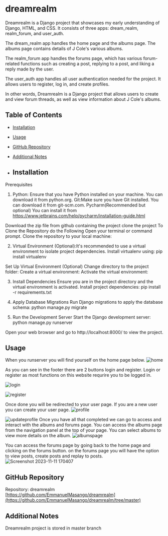 # dreamrealm

Dreamrealm is a Django project that showcases my early understanding of Django, HTML, and CSS. It consists of three apps: dream_realm, realm_forum, and user_auth.

The dream_realm app handles the home page and the albums page. The albums page contains details of J Cole's various albums.

The realm_forum app handles the forums page, which has various forum-related functions such as creating a post, replying to a post, and liking a reply made by the user.

The user_auth app handles all user authentication needed for the project. It allows users to register, log in, and create profiles.

In other words, Dreamrealm is a Django project that allows users to create and view forum threads, as well as view information about J Cole's albums.

## Table of Contents

- [Installation](#installation)
- [Usage](#usage)
- [GitHub Repository](#github-repository)
- [Additional Notes](#additional-notes)

- ## Installation

Prerequisites
1. Python: Ensure that you have Python installed on your machine. You can download it from python.org.
   Git:Make sure you have Git installed. You can download it from git-scm.com.
   Pycharm(Recommended but optional) You can install it from https://www.jetbrains.com/help/pycharm/installation-guide.html

Download the zip file from github containing the project clone the project
To Clone the Repository do the Following 
Open your terminal or command prompt.
Clone the repository to your local machine:

2. Virtual Environment (Optional):It's recommended to use a virtual environment to isolate project dependencies. Install virtualenv using: pip install virtualenv


Set Up Virtual Environment (Optional)
Change directory to the project folder:
Create a virtual environment:
Activate the virtual environment:

3. Install Dependencies 
Ensure you are in the project directory and the virtual environment is activated.
Install project dependencies:
pip install -r requirements.txt

4. Apply Database Migrations
Run Django migrations to apply the database schema:
python manage.py migrate

5. Run the Development Server
Start the Django development server:
python manage.py runserver

Open your web browser and go to http://localhost:8000/ to view the project.


## Usage
When you runserver you will find yourself on the home page below.
![home](https://github.com/EmmanuelMasango/dreamrealm/assets/115074093/f5f72e80-9691-4f2f-950d-a80f3a017409)

As you can see in the footer there are 2 buttons login and register.
Login or register as most functions on this website requrire you to be logged in.

![login](https://github.com/EmmanuelMasango/dreamrealm/assets/115074093/ec8d8652-8530-4357-a2bc-352e6ccd2c0c)

![register](https://github.com/EmmanuelMasango/dreamrealm/assets/115074093/c6923d6c-ccd0-4533-b245-6d5c7e6da160)

Once done you will be redirected to your user page. If you are a new user you can create your user page.
![profile](https://github.com/EmmanuelMasango/dreamrealm/assets/115074093/ca2f3b82-2d2d-4d4c-b852-ab8ead732407)

![updateprofile](https://github.com/EmmanuelMasango/dreamrealm/assets/115074093/2e6dabf1-6578-41c3-9698-c3e7e20fd3db)
Once you have all that completed we can go to access and interact with the albums and forums page. You can access the albums page from the navigation panel at the top of your page. You can select albums to view more details on the album.
![albumspage](https://github.com/EmmanuelMasango/dreamrealm/assets/115074093/b66d8e4f-b465-4715-8f9c-3282a49885ca)

You can access the forums page by going back to the home page and clicking on the forums button. on the forums page you will have the option to view posts, create posts and replay to posts. 
![Screenshot 2023-11-11 170407](https://github.com/EmmanuelMasango/dreamrealm/assets/115074093/ec0f91b8-36bd-4b68-ad61-262d41c80332)

## GitHub Repository

Repository: dreamrealm
[https://github.com/EmmanuelMasango/dreamrealm](https://github.com/EmmanuelMasango/dreamrealm/tree/master)

## Additional Notes 
Dreamrealm project is stored in master branch 
